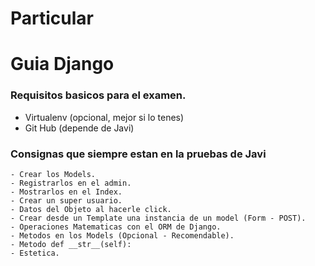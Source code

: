 # Particular
# Guia Django

### Requisitos basicos para el examen.

  - Virtualenv (opcional, mejor si lo tenes)
  - Git Hub (depende de Javi)
  
### Consignas que siempre estan en la pruebas de Javi

    - Crear los Models.
    - Registrarlos en el admin.
    - Mostrarlos en el Index.
    - Crear un super usuario.
    - Datos del Objeto al hacerle click.
    - Crear desde un Template una instancia de un model (Form - POST).
    - Operaciones Matematicas con el ORM de Django.
    - Metodos en los Models (Opcional - Recomendable).
    - Metodo def __str__(self):
    - Estetica.
